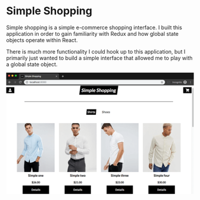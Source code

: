 # Simple Shopping

Simple shopping is a simple e-commerce shopping interface. I built this application in order to gain familiarity with Redux and how global state objects operate within React.

There is much more functionality I could hook up to this application, but I primarily just wanted to build a simple interface that allowed me to play with a global state object.

<img src="./client/assets/screenshot/simple-shopping.png" />
